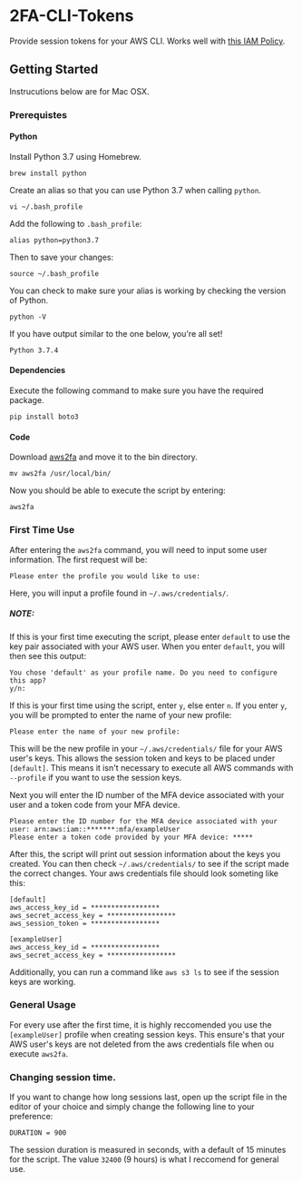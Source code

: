 # 2FA-CLI-Tokens
Provide session tokens for your AWS CLI. Works well with [this IAM Policy](https://docs.aws.amazon.com/IAM/latest/UserGuide/reference_policies_examples_aws_my-sec-creds-self-manage.html).

## Getting Started 
Instrucutions below are for Mac OSX.

### Prerequistes

#### Python
Install Python 3.7 using Homebrew.
```
brew install python
```
Create an alias so that you can use Python 3.7 when calling ```python```.
```
vi ~/.bash_profile
```
Add the following to ```.bash_profile```:
```
alias python=python3.7
```
Then to save your changes:
```
source ~/.bash_profile
```
You can check to make sure your alias is working by checking the version of Python.
```
python -V
```
If you have output similar to the one below, you're all set!
```
Python 3.7.4
```

#### Dependencies
Execute the following command to make sure you have the required package. 
```
pip install boto3
```

#### Code
Download [aws2fa](https://github.com/hpearce-ops/2FA-CLI-Tokens/blob/master/aws2fa) and move it to the bin directory. 
```
mv aws2fa /usr/local/bin/
```
Now you should be able to execute the script by entering:
```
aws2fa
```

### First Time Use
After entering the ```aws2fa``` command, you will need to input some user information. The first request will be:
```
Please enter the profile you would like to use:
```
Here, you will input a profile found in ```~/.aws/credentials/```. 
##### NOTE: 
If this is your first time executing the script, please enter ```default``` to use the key pair associated with your AWS user. 
When you enter ```default```, you will then see this output:
```
You chose 'default' as your profile name. Do you need to configure this app?
y/n:
```
If this is your first time using the script, enter ```y```, else enter ```n```. If you enter ```y```, you will be prompted to enter the name of your new profile:
```
Please enter the name of your new profile:
```
This will be the new profile in your ```~/.aws/credentials/``` file for your AWS user's keys. This allows the session token and keys to be placed under ```[default]```. This means it isn't necessary to execute all AWS commands with ```--profile``` if you want to use the session keys. 

Next you will enter the ID number of the MFA device associated with your user and a token code from your MFA device.
```
Please enter the ID number for the MFA device associated with your user: arn:aws:iam::*******:mfa/exampleUser
Please enter a token code provided by your MFA device: *****
```
After this, the script will print out session information about the keys you created. You can then check ```~/.aws/credentials/``` to see if the script made the correct changes. Your aws credentials file should look someting like this:
```
[default]
aws_access_key_id = *****************
aws_secret_access_key = *****************
aws_session_token = *****************

[exampleUser]
aws_access_key_id = *****************
aws_secret_access_key = *****************
```
Additionally, you can run a command like ```aws s3 ls``` to see if the session keys are working. 

### General Usage 
For every use after the first time, it is highly reccomended you use the ```[exampleUser]``` profile when creating session keys. This ensure's that your AWS user's keys are not deleted from the aws credentials file when ou execute ```aws2fa```.

### Changing session time.
If you want to change how long sessions last, open up the script file in the editor of your choice and simply change the following line to your preference:
```
DURATION = 900
```
The session duration is measured in seconds, with a default of 15 minutes for the script. The value ```32400``` (9 hours) is what I reccomend for general use. 
